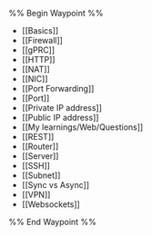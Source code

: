 %% Begin Waypoint %%
- [[Basics]]
- [[Firewall]]
- [[gPRC]]
- [[HTTP]]
- [[NAT]]
- [[NIC]]
- [[Port Forwarding]]
- [[Port]]
- [[Private IP address]]
- [[Public IP address]]
- [[My learnings/Web/Questions]]
- [[REST]]
- [[Router]]
- [[Server]]
- [[SSH]]
- [[Subnet]]
- [[Sync vs Async]]
- [[VPN]]
- [[Websockets]]

%% End Waypoint %%